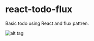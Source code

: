 # react-todo-flux

Basic todo using React and flux pattren.

![alt tag](https://cask.scotch.io/2014/10/V70cSEC.png)
